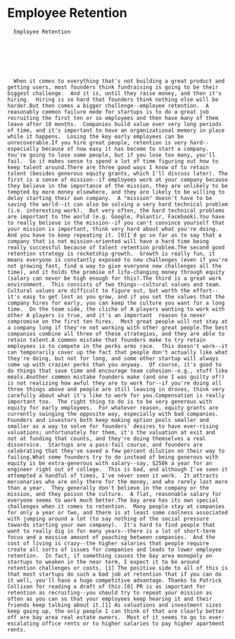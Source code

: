 # Employee Retention


    
  
    

    
      Employee Retention

      
    
  

  
    
      When it comes to everything that's not building a great product and getting users, most founders think fundraising is going to be their biggest challenge.  And it is, until they raise money, and then it's hiring.  Hiring is so hard that founders think nothing else will be harder.But then comes a bigger challenge--employee retention.  A reasonably common failure mode for startups is to do a great job recruiting the first ten or so employees and then have many of them leave after 18 months.  Companies build value over very long periods of time, and it's important to have an organizational memory in place while it happens.  Losing the key early employees can be unrecoverable.If you hire great people, retention is very hard--especially because of how easy it has become to start a company.  You're going to lose some people, but if you lose too many, you'll fail.  So it makes sense to spend a lot of time figuring out how to keep talent around.There are three good ways I know of to retain talent (besides generous equity grants, which I'll discuss later). The first is a sense of mission--if employees work at your company because they believe in the importance of the mission, they are unlikely to be tempted by more money elsewhere, and they are likely to be willing to delay starting their own company.  A "mission" doesn't have to be saving the world--it can also be solving a very hard technical problem (i.e. interesting work).  But very often, the hard technical problems are important to the world (e.g. Google, Palantir, Facebook).You have to really believe in the mission--if you can't convince yourself that your mission is important, think very hard about what you're doing.  And you have to keep repeating it. [0]I'd go so far as to say that a company that is not mission-oriented will have a hard time being really successful because of talent retention problem.The second good retention strategy is rocketship growth.  Growth is really fun, it means everyone is constantly exposed to new challenges (even if you're not growing fast, find a way to give everyone new challenges all the time), and it holds the promise of life-changing money through equity (salary can never be high enough for this).The third is a great work environment.  This consists of two things--cultural values and team.  Cultural values are difficult to figure out, but worth the effort--it's easy to get lost as you grow, and if you set the values that the company hires for early, you can keep the culture you want for a long time.  On the team side, the cliche of A players wanting to work with other A players is true, and it's an important  reason to never compromise on the first ten hires.  Most great people will not stay at a company long if they're not working with other great people.The best companies combine all three of these strategies, and they are able to retain talent.A common mistake that founders make to try retain employees is to compete in the perks arms race.  This doesn't work--it can temporarily cover up the fact that people don't actually like what they're doing, but not for long, and some other startup will always come up with crazier perks than you anyway.  Of course, it's good to do things that save time and encourage team cohesion--e.g., stuff like meals.Another common mistake founders make (and one I was guilty of!) is not realizing how awful they are to work for--if you're doing all three things above and people are still leaving in droves, think very carefully about what it's like to work for you.Compensation is really important too.  The right thing to do is to be very generous with equity for early employees.  For whatever reason, equity grants are currently swinging the opposite way, especially with bad companies.  Founders and investors both keep making option pools smaller and smaller as a way to solve for founders' desires to have ever-rising valuations; unfortunately for them, it's the valuation at exit and not at funding that counts, and they're doing themselves a real disservice.  Startups are a pass-fail course, and founders are celebrating that they've saved a few percent dilution on their way to failing.What some founders try to do instead of being generous with equity is be extra-generous with salary--say, $250k a year for an engineer right out of college.  This is bad, and although I've seen it attempted a handful of times, I've never seen it work.  It attracts mercenaries who are only there for the money, and who rarely last more than a year.  They generally don't believe in the company or the mission, and they poison the culture.  A flat, reasonable salary for everyone seems to work much better.The bay area has its own special challenges when it comes to retention.  Many people stay at companies for only a year or two, and there is at least some coolness associated with jumping around a lot (to say nothing of the social pressure towards starting your own company).  It's hard to find people that want to really dig in for many years--there is a lot of short-term focus and a massive amount of poaching between companies.  And the cost of living is crazy--the higher salaries that people require create all sorts of issues for companies and leads to lower employee retention.  In fact, if something causes the bay area monopoly on startups to weaken in the near term, I expect it to be around retention challenges or costs. [1] The positive side to all of this is that most startups do such a bad job at retention that if you can do it well, you'll have a huge competitive advantage. Thanks to Patrick Collison for reading a draft of this.[0] PR is as important for retention as recruiting--you should try to repeat your mission as often as you can so that your employees keep hearing it and their friends keep talking about it.[1] As valuations and investment sizes keep going up, the only people I can think of that are clearly better off are bay area real estate owners.  Most of it seems to go to ever-escalating office rents or to higher salaries to pay higher apartment rents.
    
  


  
